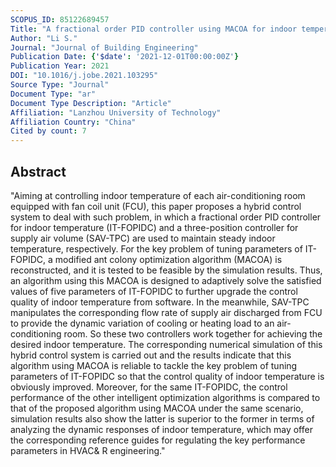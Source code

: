```yaml
---
SCOPUS_ID: 85122689457
Title: "A fractional order PID controller using MACOA for indoor temperature in air-conditioning room"
Author: "Li S."
Journal: "Journal of Building Engineering"
Publication Date: {'$date': '2021-12-01T00:00:00Z'}
Publication Year: 2021
DOI: "10.1016/j.jobe.2021.103295"
Source Type: "Journal"
Document Type: "ar"
Document Type Description: "Article"
Affiliation: "Lanzhou University of Technology"
Affiliation Country: "China"
Cited by count: 7
---
```


## Abstract
"Aiming at controlling indoor temperature of each air-conditioning room equipped with fan coil unit (FCU), this paper proposes a hybrid control system to deal with such problem, in which a fractional order PID controller for indoor temperature (IT-FOPIDC) and a three-position controller for supply air volume (SAV-TPC) are used to maintain steady indoor temperature, respectively. For the key problem of tuning parameters of IT-FOPIDC, a modified ant colony optimization algorithm (MACOA) is reconstructed, and it is tested to be feasible by the simulation results. Thus, an algorithm using this MACOA is designed to adaptively solve the satisfied values of five parameters of IT-FOPIDC to further upgrade the control quality of indoor temperature from software. In the meanwhile, SAV-TPC manipulates the corresponding flow rate of supply air discharged from FCU to provide the dynamic variation of cooling or heating load to an air-conditioning room. So these two controllers work together for achieving the desired indoor temperature. The corresponding numerical simulation of this hybrid control system is carried out and the results indicate that this algorithm using MACOA is reliable to tackle the key problem of tuning parameters of IT-FOPIDC so that the control quality of indoor temperature is obviously improved. Moreover, for the same IT-FOPIDC, the control performance of the other intelligent optimization algorithms is compared to that of the proposed algorithm using MACOA under the same scenario, simulation results also show the latter is superior to the former in terms of analyzing the dynamic responses of indoor temperature, which may offer the corresponding reference guides for regulating the key performance parameters in HVAC& R engineering."
